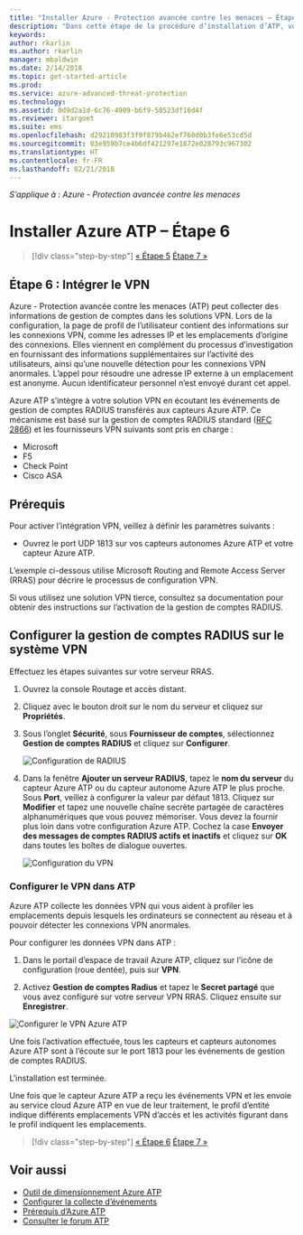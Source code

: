 ```yaml
---
title: "Installer Azure - Protection avancée contre les menaces – Étape 6 | Microsoft Docs"
description: "Dans cette étape de la procédure d’installation d’ATP, vous intégrez votre VPN."
keywords: 
author: rkarlin
ms.author: rkarlin
manager: mbaldwin
ms.date: 2/14/2018
ms.topic: get-started-article
ms.prod: 
ms.service: azure-advanced-threat-protection
ms.technology: 
ms.assetid: 0d9d2a1d-6c76-4909-b6f9-58523df16d4f
ms.reviewer: itargoet
ms.suite: ems
ms.openlocfilehash: d29210983f3f9f879b462ef760d0b3fe6e53cd5d
ms.sourcegitcommit: 03e959b7ce4b6df421297e1872e028793c967302
ms.translationtype: HT
ms.contentlocale: fr-FR
ms.lasthandoff: 02/21/2018
---
```

*S’applique à : Azure - Protection avancée contre les menaces*



# <a name="install-azure-atp---step-6"></a>Installer Azure ATP – Étape 6

>[!div class="step-by-step"]
[« Étape 5](install-atp-step5.md)
[Étape 7 »](install-atp-step7.md)

## <a name="step-6-integrate-vpn"></a>Étape 6 : Intégrer le VPN

Azure - Protection avancée contre les menaces (ATP) peut collecter des informations de gestion de comptes dans les solutions VPN. Lors de la configuration, la page de profil de l’utilisateur contient des informations sur les connexions VPN, comme les adresses IP et les emplacements d’origine des connexions. Elles viennent en complément du processus d’investigation en fournissant des informations supplémentaires sur l’activité des utilisateurs, ainsi qu’une nouvelle détection pour les connexions VPN anormales. L’appel pour résoudre une adresse IP externe à un emplacement est anonyme. Aucun identificateur personnel n’est envoyé durant cet appel.

Azure ATP s’intègre à votre solution VPN en écoutant les événements de gestion de comptes RADIUS transférés aux capteurs Azure ATP. Ce mécanisme est basé sur la gestion de comptes RADIUS standard ([RFC 2866](https://tools.ietf.org/html/rfc2866)) et les fournisseurs VPN suivants sont pris en charge :

-   Microsoft
-   F5
-   Check Point
-   Cisco ASA

## <a name="prerequisites"></a>Prérequis

Pour activer l’intégration VPN, veillez à définir les paramètres suivants :

-   Ouvrez le port UDP 1813 sur vos capteurs autonomes Azure ATP et votre capteur Azure ATP.


L’exemple ci-dessous utilise Microsoft Routing and Remote Access Server (RRAS) pour décrire le processus de configuration VPN.

Si vous utilisez une solution VPN tierce, consultez sa documentation pour obtenir des instructions sur l’activation de la gestion de comptes RADIUS.

## <a name="configure-radius-accounting-on-the-vpn-system"></a>Configurer la gestion de comptes RADIUS sur le système VPN

Effectuez les étapes suivantes sur votre serveur RRAS.
 
1.  Ouvrez la console Routage et accès distant.
2.  Cliquez avec le bouton droit sur le nom du serveur et cliquez sur **Propriétés**.
3.  Sous l’onglet **Sécurité**, sous **Fournisseur de comptes**, sélectionnez **Gestion de comptes RADIUS** et cliquez sur **Configurer**.

    ![Configuration de RADIUS](./media/radius-setup.png)

4.  Dans la fenêtre **Ajouter un serveur RADIUS**, tapez le **nom du serveur** du capteur Azure ATP ou du capteur autonome Azure ATP le plus proche. Sous **Port**, veillez à configurer la valeur par défaut 1813. Cliquez sur **Modifier** et tapez une nouvelle chaîne secrète partagée de caractères alphanumériques que vous pouvez mémoriser. Vous devez la fournir plus loin dans votre configuration Azure ATP. Cochez la case **Envoyer des messages de comptes RADIUS actifs et inactifs** et cliquez sur **OK** dans toutes les boîtes de dialogue ouvertes.
 
     ![Configuration du VPN](./media/vpn-set-accounting.png)
     
### <a name="configure-vpn-in-atp"></a>Configurer le VPN dans ATP

Azure ATP collecte les données VPN qui vous aident à profiler les emplacements depuis lesquels les ordinateurs se connectent au réseau et à pouvoir détecter les connexions VPN anormales.

Pour configurer les données VPN dans ATP :

1.  Dans le portail d’espace de travail Azure ATP, cliquez sur l’icône de configuration (roue dentée), puis sur **VPN**.
 

2.  Activez **Gestion de comptes Radius** et tapez le **Secret partagé** que vous avez configuré sur votre serveur VPN RRAS. Cliquez ensuite sur **Enregistrer**.
 

  ![Configurer le VPN Azure ATP](./media/atp-vpn-radius.png)


Une fois l’activation effectuée, tous les capteurs et capteurs autonomes Azure ATP sont à l’écoute sur le port 1813 pour les événements de gestion de comptes RADIUS. 

L'installation est terminée. 

Une fois que le capteur Azure ATP a reçu les événements VPN et les envoie au service cloud Azure ATP en vue de leur traitement, le profil d’entité indique différents emplacements VPN d’accès et les activités figurant dans le profil indiquent les emplacements.





>[!div class="step-by-step"]
[« Étape 6](install-atp-step5.md)
[Étape 7 »](install-atp-step7.md)


## <a name="see-also"></a>Voir aussi
- [Outil de dimensionnement Azure ATP](http://aka.ms/aatpsizingtool)
- [Configurer la collecte d’événements](configure-event-collection.md)
- [Prérequis d’Azure ATP](atp-prerequisites.md)
- [Consulter le forum ATP](https://aka.ms/azureatpcommunity)
